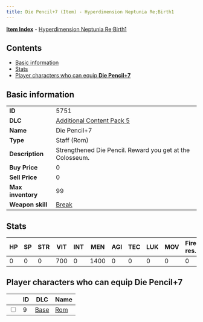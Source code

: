 ```yaml
---
title: Die Pencil+7 (Item) - Hyperdimension Neptunia Re;Birth1
---
```


[**Item Index**](/neptunia/rb1/item/index.html) - [Hyperdimension Neptunia Re;Birth1](/neptunia/rb1)

## Contents

- [Basic information](#basic-information)
- [Stats](#stats)
- [Player characters who can equip **Die Pencil+7**](#player-characters-who-can-equip-die-pencil-7)

## Basic information

|   |   |
| -- | -- |
| **ID** | 5751 |
| **DLC** | [Additional Content Pack 5](/neptunia/rb1/dlc/14-pack5.html) |
| **Name** | Die Pencil+7 |
| **Type** | Staff (Rom) |
| **Description** | Strengthened Die Pencil. Reward you get at the Colosseum. |
| **Buy Price** | 0 |
| **Sell Price** | 0 |
| **Max inventory** | 99 |
| **Weapon skill** | [Break](/neptunia/rb1/skill/1-1603-break.html) |


## Stats

| HP | SP | STR | VIT | INT | MEN | AGI | TEC | LUK | MOV | Fire res. | Ice res. | Wind res. | Lightning res. |
| -- | -- | --- | --- | --- | --- | --- | --- | --- | --- | --------- | -------- | --------- | -------------- |
| 0 | 0 | 0 | 700 | 0 | 1400 | 0 | 0 | 0 | 0 | 0 | 0 | 0 | 0 |


## Player characters who can equip **Die Pencil+7**

|    | ID | DLC | Name |
| -- | -- | --- | ---- |
| <input type="checkbox" id="rb1-player-1-9" class="trackbox" /> | 9 | [Base](/neptunia/rb1/dlc/1-base.html) | [Rom](/neptunia/rb1/player/1-9-rom.html) |
